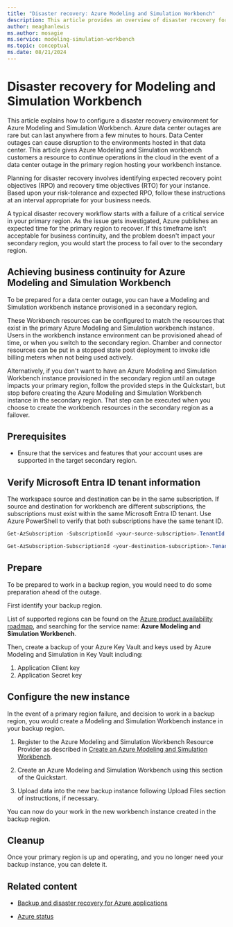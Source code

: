 ```yaml
---
title: "Disaster recovery: Azure Modeling and Simulation Workbench"
description: This article provides an overview of disaster recovery for Azure Modeling and Simulation Workbench.
author: meaghanlewis
ms.author: mosagie
ms.service: modeling-simulation-workbench
ms.topic: conceptual
ms.date: 08/21/2024
---
```


# Disaster recovery for Modeling and Simulation Workbench

This article explains how to configure a disaster recovery environment for Azure Modeling and Simulation Workbench. Azure data center outages are rare but can last anywhere from a few minutes to hours. Data Center outages can cause disruption to the environments hosted in that data center. This article gives Azure Modeling and Simulation workbench customers a resource to continue operations in the cloud in the event of a data center outage in the primary region hosting your workbench instance.

Planning for disaster recovery involves identifying expected recovery point objectives (RPO) and recovery time objectives (RTO) for your instance. Based upon your risk-tolerance and expected RPO, follow these instructions at an interval appropriate for your business needs.

A typical disaster recovery workflow starts with a failure of a critical service in your primary region. As the issue gets investigated, Azure publishes an expected time for the primary region to recover. If this timeframe isn't acceptable for business continuity, and the problem doesn't impact your secondary region, you would start the process to fail over to the secondary region.

## Achieving business continuity for Azure Modeling and Simulation Workbench

To be prepared for a data center outage, you can have a Modeling and Simulation workbench instance provisioned in a secondary region.

These Workbench resources can be configured to match the resources that exist in the primary Azure Modeling and Simulation workbench instance. Users in the workbench instance environment can be provisioned ahead of time, or when you switch to the secondary region. Chamber and connector resources can be put in a stopped state post deployment to invoke idle billing meters when not being used actively.

Alternatively, if you don't want to have an Azure Modeling and Simulation Workbench instance provisioned in the secondary region until an outage impacts your primary region, follow the provided steps in the Quickstart, but stop before creating the Azure Modeling and Simulation Workbench instance in the secondary region. That step can be executed when you choose to create the workbench resources in the secondary region as a failover.

## Prerequisites

- Ensure that the services and features that your account uses are supported in the target secondary region.

## Verify Microsoft Entra ID tenant information

The workspace source and destination can be in the same subscription. If source and destination for workbench are different subscriptions, the subscriptions must exist within the same Microsoft Entra ID tenant. Use Azure PowerShell to verify that both subscriptions have the same tenant ID.

```powershell
Get-AzSubscription -SubscriptionId <your-source-subscription>.TenantId

Get-AzSubscription-SubscriptionId <your-destination-subscription>.TenantId
```

## Prepare

To be prepared to work in a backup region, you would need to do some preparation ahead of the outage.

First identify your backup region.

List of supported regions can be found on the [Azure product availability roadmap](https://global.azure.com/product-roadmap/pam/roadmap), and searching for the service name: **Azure Modeling and Simulation Workbench**.
  
Then, create a backup of your Azure Key Vault and keys used by Azure Modeling and Simulation in Key Vault including:

1. Application Client key
2. Application Secret key

## Configure the new instance

In the event of a primary region failure, and decision to work in a backup region, you would create a Modeling and Simulation Workbench instance in your backup region.

1. Register to the Azure Modeling and Simulation Workbench Resource Provider as described in [Create an Azure Modeling and Simulation Workbench](/azure/modeling-simulation-workbench/quickstart-create-portal#register-azure-modeling-and-simulation-workbench-resource-provider).

1. Create an Azure Modeling and Simulation Workbench using this section of the Quickstart.

1. Upload data into the new backup instance following Upload Files section of instructions, if necessary.

You can now do your work in the new workbench instance created in the backup region.

## Cleanup

Once your primary region is up and operating, and you no longer need your backup instance, you can delete it.

## Related content

- [Backup and disaster recovery for Azure applications](/azure/reliability/cross-region-replication-azure)

- [Azure status](https://azure.status.microsoft/status)
